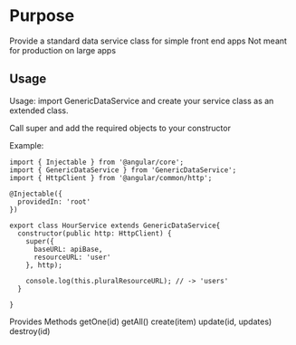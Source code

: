 # Purpose
Provide a standard data service class for simple front end apps
Not meant for production on large apps

## Usage
Usage: import GenericDataService and create your service class as an extended class.

Call super and add the required objects to your constructor

Example:
```
import { Injectable } from '@angular/core';
import { GenericDataService } from 'GenericDataService';
import { HttpClient } from '@angular/common/http';

@Injectable({
  providedIn: 'root'
})

export class HourService extends GenericDataService{
  constructor(public http: HttpClient) {
    super({
      baseURL: apiBase,
      resourceURL: 'user'
    }, http);

    console.log(this.pluralResourceURL); // -> 'users'
  }
  
}
```
Provides Methods
getOne(id)
getAll()
create(item)
update(id, updates)
destroy(id)